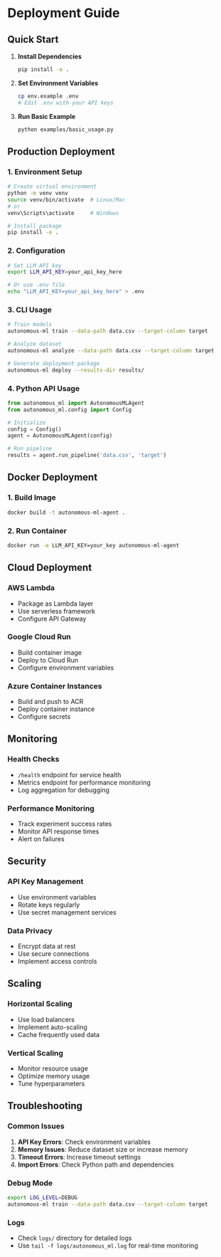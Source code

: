 # Deployment Guide

## Quick Start

1. **Install Dependencies**
   ```bash
   pip install -e .
   ```

2. **Set Environment Variables**
   ```bash
   cp env.example .env
   # Edit .env with your API keys
   ```

3. **Run Basic Example**
   ```bash
   python examples/basic_usage.py
   ```

## Production Deployment

### 1. Environment Setup
```bash
# Create virtual environment
python -m venv venv
source venv/bin/activate  # Linux/Mac
# or
venv\Scripts\activate     # Windows

# Install package
pip install -e .
```

### 2. Configuration
```bash
# Set LLM API key
export LLM_API_KEY=your_api_key_here

# Or use .env file
echo "LLM_API_KEY=your_api_key_here" > .env
```

### 3. CLI Usage
```bash
# Train models
autonomous-ml train --data-path data.csv --target-column target

# Analyze dataset
autonomous-ml analyze --data-path data.csv --target-column target

# Generate deployment package
autonomous-ml deploy --results-dir results/
```

### 4. Python API Usage
```python
from autonomous_ml import AutonomousMLAgent
from autonomous_ml.config import Config

# Initialize
config = Config()
agent = AutonomousMLAgent(config)

# Run pipeline
results = agent.run_pipeline('data.csv', 'target')
```

## Docker Deployment

### 1. Build Image
```bash
docker build -t autonomous-ml-agent .
```

### 2. Run Container
```bash
docker run -e LLM_API_KEY=your_key autonomous-ml-agent
```

## Cloud Deployment

### AWS Lambda
- Package as Lambda layer
- Use serverless framework
- Configure API Gateway

### Google Cloud Run
- Build container image
- Deploy to Cloud Run
- Configure environment variables

### Azure Container Instances
- Build and push to ACR
- Deploy container instance
- Configure secrets

## Monitoring

### Health Checks
- `/health` endpoint for service health
- Metrics endpoint for performance monitoring
- Log aggregation for debugging

### Performance Monitoring
- Track experiment success rates
- Monitor API response times
- Alert on failures

## Security

### API Key Management
- Use environment variables
- Rotate keys regularly
- Use secret management services

### Data Privacy
- Encrypt data at rest
- Use secure connections
- Implement access controls

## Scaling

### Horizontal Scaling
- Use load balancers
- Implement auto-scaling
- Cache frequently used data

### Vertical Scaling
- Monitor resource usage
- Optimize memory usage
- Tune hyperparameters

## Troubleshooting

### Common Issues
1. **API Key Errors**: Check environment variables
2. **Memory Issues**: Reduce dataset size or increase memory
3. **Timeout Errors**: Increase timeout settings
4. **Import Errors**: Check Python path and dependencies

### Debug Mode
```bash
export LOG_LEVEL=DEBUG
autonomous-ml train --data-path data.csv --target-column target
```

### Logs
- Check `logs/` directory for detailed logs
- Use `tail -f logs/autonomous_ml.log` for real-time monitoring
